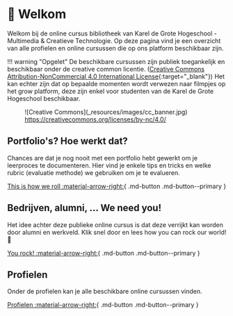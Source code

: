 # 👋 Welkom

Welkom bij de online cursus bibliotheek van Karel de Grote Hogeschool - Multimedia & Creatieve Technologie. Op deze pagina vind je een overzicht van alle profielen en online cursussen die op ons platform beschikbaar zijn.

!!! warning "Opgelet"
    De beschikbare cursussen zijn publiek toegankelijk en beschikbaar onder de creative common licentie. ([Creative Commons Attribution-NonCommercial 4.0 International License](https://creativecommons.org/licenses/by-nc/4.0/){:target="_blank"}) Het kan echter zijn dat op bepaalde momenten wordt verwezen naar filmpjes op het grow platform, deze zijn enkel voor studenten van de Karel de Grote Hogeschool beschikbaar.

<figure markdown>
  ![Creative Commons](_resources/images/cc_banner.jpg)
  <figcaption><a href="https://creativecommons.org/licenses/by-nc/4.0/" target="_blank">https://creativecommons.org/licenses/by-nc/4.0/</a></figcaption>
</figure>


## Portfolio's? Hoe werkt dat?

Chances are dat je nog nooit met een portfolio hebt gewerkt om je leerproces te documenteren. Hier vind je enkele tips en tricks en welke rubric (evaluatie methode) we gebruiken om je te evalueren.

[This is how we roll :material-arrow-right:](this-is-how-we-roll/){ .md-button .md-button--primary }

## Bedrijven, alumni, ... We need you!

Het idee achter deze publieke online cursus is dat deze verrijkt kan worden door alumni en werkveld. Klik snel door en lees how you can rock our world! 🙌

[You rock! :material-arrow-right:](you-rock/){ .md-button .md-button--primary }

## Profielen

Onder de profielen kan je alle beschikbare online cursussen vinden.

[Profielen :material-arrow-right:](you-rock/){ .md-button .md-button--primary }
